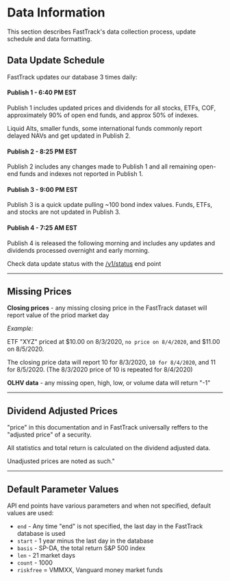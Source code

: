 # Data Information
This section describes FastTrack's data collection process, update schedule and data formatting.

## Data Update Schedule

FastTrack updates our database 3 times daily:

#### Publish 1 - 6:40 PM EST

Publish 1 includes updated prices and dividends for all stocks, ETFs, COF, approximately 90% of open end funds, and approx 50% of indexes. 

Liquid Alts, smaller funds, some international funds commonly report delayed NAVs and get updated in Publish 2.

#### Publish 2 - 8:25 PM EST
Publish 2 includes any changes made to Publish 1 and all remaining open-end funds and indexes not reported in Publish 1.

#### Publish 3 - 9:00 PM EST
Publish 3 is a quick update pulling ~100 bond index values. Funds, ETFs, and stocks are not updated in Publish 3.

#### Publish 4 - 7:25 AM EST
Publish 4 is released the following morning and includes any updates and dividends processed overnight and early morning.

Check data update status with the [/v1/status](https://fasttrack.stoplight.io/docs/ftlightning/ad1cc0b0b84ef-data-update-status) end point

---

## Missing Prices

**Closing prices** - any missing closing price in the FastTrack dataset will report value of the priod market day


*Example:*

ETF "XYZ" priced at $10.00 on 8/3/2020, `no price on 8/4/2020`, and $11.00 on 8/5/2020.
 
The closing price data will report 10 for 8/3/2020, `10 for 8/4/2020`, and 11 for 8/5/2020. (The 8/3/2020 price of 10 is repeated for 8/4/2020)

**OLHV data** - any missing open, high, low, or volume data will return "-1"

---
## Dividend Adjusted Prices

"price" in this documentation and in FastTrack universally reffers to the "adjusted price" of a security. 

All statistics and total return is calculated on the dividend adjusted data. 

Unadjusted prices are noted as such."

---

## Default Parameter Values
API end points have various parameters and when not specified, default values are used:

* `end` - Any time "end" is not specified, the last day in the FastTrack database is used
* `start` - 1 year minus the last day in the database
* `basis` - SP-DA, the total return S&P 500 index 
* `len` - 21 market days
* `count` - 1000
* `riskfree` = VMMXX, Vanguard money market funds




